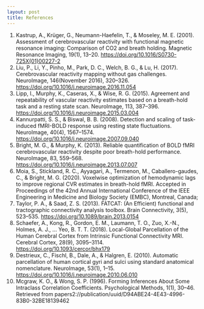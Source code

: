 ```yaml
---
layout: post
title: References
---
```

1. Kastrup, A., Krüger, G., Neumann-Haefelin, T., & Moseley, M. E. (2001). Assessment of cerebrovascular reactivity with functional magnetic resonance imaging: Comparison of CO2 and breath holding. Magnetic Resonance Imaging, 19(1), 13–20. https://doi.org/10.1016/S0730-725X(01)00227-2
2. Liu, P., Li, Y., Pinho, M., Park, D. C., Welch, B. G., & Lu, H. (2017). Cerebrovascular reactivity mapping without gas challenges. NeuroImage, 146(November 2016), 320–326. https://doi.org/10.1016/j.neuroimage.2016.11.054
3. Lipp, I., Murphy, K., Caseras, X., & Wise, R. G. (2015). Agreement and repeatability of vascular reactivity estimates based on a breath-hold task and a resting state scan. NeuroImage, 113, 387–396. https://doi.org/10.1016/j.neuroimage.2015.03.004
4. Kannurpatti, S. S., & Biswal, B. B. (2008). Detection and scaling of task-induced fMRI-BOLD response using resting state fluctuations. NeuroImage, 40(4), 1567–1574. https://doi.org/10.1016/j.neuroimage.2007.09.040
5. Bright, M. G., & Murphy, K. (2013). Reliable quantification of BOLD fMRI cerebrovascular reactivity despite poor breath-hold performance. NeuroImage, 83, 559–568. https://doi.org/10.1016/j.neuroimage.2013.07.007
6. Moia, S., Stickland, R. C., Ayyagari, A., Termenon, M., Caballero-gaudes, C., & Bright, M. G. (2020). Voxelwise optimization of hemodynamic lags to improve regional CVR estimates in breath-hold fMRI. Accepted in Proceedings of the 42nd Annual International Conference of the IEEE Engineering in Medicine and Biology Society (EMBC), Montreal, Canada;
7. Taylor, P. A., & Saad, Z. S. (2013). FATCAT: (An Efficient) functional and tractographic connectivity analysis toolbox. Brain Connectivity, 3(5), 523–535. https://doi.org/10.1089/brain.2013.0154
8. Schaefer, A., Kong, R., Gordon, E. M., Laumann, T. O., Zuo, X.-N., Holmes, A. J., … Yeo, B. T. T. (2018). Local-Global Parcellation of the Human Cerebral Cortex from Intrinsic Functional Connectivity MRI. Cerebral Cortex, 28(9), 3095–3114. https://doi.org/10.1093/cercor/bhx179
9. Destrieux, C., Fischl, B., Dale, A., & Halgren, E. (2010). Automatic parcellation of human cortical gyri and sulci using standard anatomical nomenclature. NeuroImage, 53(1), 1–15. https://doi.org/10.1016/j.neuroimage.2010.06.010
10. Mcgraw, K. O., & Wong, S. P. (1996). Forming Inferences About Some Intraclass Correlation Coefficients. Psychological Methods, 1(1), 30–46. Retrieved from papers2://publication/uuid/D94ABE24-4E43-4996-83B0-32BE18139462









